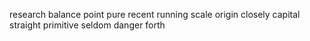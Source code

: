 research balance point pure recent running scale origin closely capital straight primitive seldom danger forth